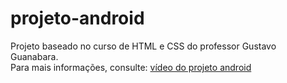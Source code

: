 # projeto-android
Projeto baseado no curso de HTML e CSS do professor Gustavo Guanabara.<br>
Para mais informações, consulte: [vídeo do projeto android]("https://youtu.be/xS2D9x8odoE?si=Wy23IKgX8yK_fxww")
